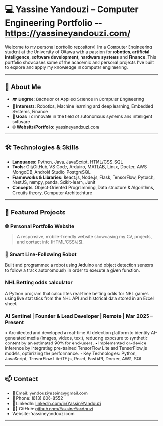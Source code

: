 # 💻 Yassine Yandouzi – Computer Engineering Portfolio -- https://yassineyandouzi.com/

Welcome to my personal portfolio repository! I’m a Computer Engineering student at the University of Ottawa with a passion for **robotics**, **artificial intelligence**, **software development**, **hardware systems** and **Finance**. This portfolio showcases some of the academic and personal projects I’ve built to explore and apply my knowledge in computer engineering.

---

## 🧠 About Me

- 🎓 **Degree:** Bachelor of Applied Science in Computer Engineering  
- 🎯 **Interests:** Robotics, Machine learning and deep learning, Embedded Systems, Finance 
- 🚀 **Goal:** To innovate in the field of autonomous systems and intelligent software  
- 🌐 **Website/Portfolio:** yassineyandouzi.com

---

## 🛠️ Technologies & Skills

- **Languages:** Python, Java, JavaScript, HTML/CSS, SQL
- **Tools:** Git/GitHub, VS Code, Arduino, MATLAB, Linux, Docker, AWS, MongoDB, Android Studio, PostgreSQL 
- **Frameworks & Libraries:** React.js, Node.js, Flask, TensorFlow, Pytorch, NestJS, numpy, panda, Scikit-learn, Junit  
- **Concepts:** Object-Oriented Programming, Data structure & Algorithms, Circuits theory, Computer Architechture

---

## 📁 Featured Projects

### 🌐 Personal Portfolio Website
> A responsive, mobile-friendly website showcasing my CV, projects, and contact info (HTML/CSS/JS).

### 🤖 Smart Line-Following Robot
Built and programmed a robot using Arduino and object detection sensors to follow a track autonomously in order to execute a given function.

### NHL Betting odds calculator
A Python program that calculates real-time betting odds for NHL games using live statistics from the NHL API and historical data stored in an Excel sheet.

### AI Sentinel | Founder & Lead Developer | Remote | Mar 2025 – Present
•	Architected and developed a real-time AI detection platform to identify AI-generated media (images, videos, text), reducing exposure to synthetic content by an estimated 90% for end-users.
•	Implemented on-device inference by integrating pre-trained TensorFlow Lite and TensorFlow.js models, optimizing the performance.
•	Key Technologies: Python, JavaScript, TensorFlow Lite/TF.js, React, FastAPI, Docker, AWS, SQL

---

## 📫 Contact

- 📧 Email: yandouziyassine@gmail.com  
- 📱 Phone: (613) 606-8552  
- 🔗 LinkedIn: [linkedin.com/in/YassineYandouzi](https://linkedin.com/in/YassineYandouzi)  
- 🧑‍💻 GitHub: [github.com/YassineYandouzi](https://github.com/YassineYandouzi)
- Website: Yassineyandouzi.com

---
